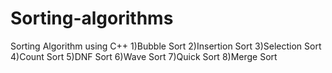 # Sorting-algorithms
Sorting Algorithm using C++
1)Bubble Sort
2)Insertion Sort
3)Selection Sort
4)Count Sort
5)DNF Sort
6)Wave Sort
7)Quick Sort
8)Merge Sort

